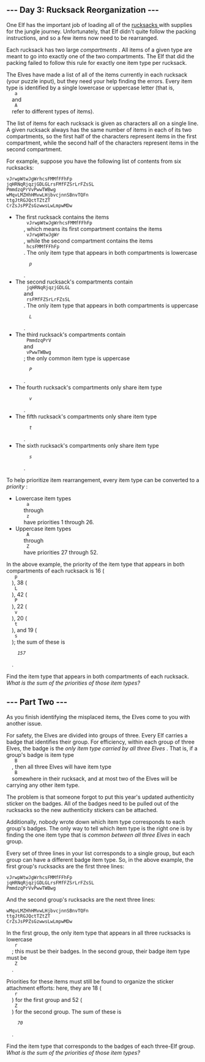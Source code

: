 <article class="day-desc">
 <h2>
  --- Day 3: Rucksack Reorganization ---
 </h2>
 <p>
  One Elf has the important job of loading all of the
  <a href="https://en.wikipedia.org/wiki/Rucksack" target="_blank">
   rucksacks
  </a>
  with supplies for the
  <span title="Where there's jungle, there's hijinxs.">
   jungle
  </span>
  journey. Unfortunately, that Elf didn't quite follow the packing instructions, and so a few items now need to be rearranged.
 </p>
 <p>
  Each rucksack has two large
  <em>
   compartments
  </em>
  . All items of a given type are meant to go into exactly one of the two compartments. The Elf that did the packing failed to follow this rule for exactly one item type per rucksack.
 </p>
 <p>
  The Elves have made a list of all of the items currently in each rucksack (your puzzle input), but they need your help finding the errors. Every item type is identified by a single lowercase or uppercase letter (that is,
  <code>
   a
  </code>
  and
  <code>
   A
  </code>
  refer to different types of items).
 </p>
 <p>
  The list of items for each rucksack is given as characters all on a single line. A given rucksack always has the same number of items in each of its two compartments, so the first half of the characters represent items in the first compartment, while the second half of the characters represent items in the second compartment.
 </p>
 <p>
  For example, suppose you have the following list of contents from six rucksacks:
 </p>
 <pre><code>vJrwpWtwJgWrhcsFMMfFFhFp
jqHRNqRjqzjGDLGLrsFMfFZSrLrFZsSL
PmmdzqPrVvPwwTWBwg
wMqvLMZHhHMvwLHjbvcjnnSBnvTQFn
ttgJtRGJQctTZtZT
CrZsJsPPZsGzwwsLwLmpwMDw
</code></pre>
 <ul>
  <li>
   The first rucksack contains the items
   <code>
    vJrwpWtwJgWrhcsFMMfFFhFp
   </code>
   , which means its first compartment contains the items
   <code>
    vJrwpWtwJgWr
   </code>
   , while the second compartment contains the items
   <code>
    hcsFMMfFFhFp
   </code>
   . The only item type that appears in both compartments is lowercase
   <code>
    <em>
     p
    </em>
   </code>
   .
  </li>
  <li>
   The second rucksack's compartments contain
   <code>
    jqHRNqRjqzjGDLGL
   </code>
   and
   <code>
    rsFMfFZSrLrFZsSL
   </code>
   . The only item type that appears in both compartments is uppercase
   <code>
    <em>
     L
    </em>
   </code>
   .
  </li>
  <li>
   The third rucksack's compartments contain
   <code>
    PmmdzqPrV
   </code>
   and
   <code>
    vPwwTWBwg
   </code>
   ; the only common item type is uppercase
   <code>
    <em>
     P
    </em>
   </code>
   .
  </li>
  <li>
   The fourth rucksack's compartments only share item type
   <code>
    <em>
     v
    </em>
   </code>
   .
  </li>
  <li>
   The fifth rucksack's compartments only share item type
   <code>
    <em>
     t
    </em>
   </code>
   .
  </li>
  <li>
   The sixth rucksack's compartments only share item type
   <code>
    <em>
     s
    </em>
   </code>
   .
  </li>
 </ul>
 <p>
  To help prioritize item rearrangement, every item type can be converted to a
  <em>
   priority
  </em>
  :
 </p>
 <ul>
  <li>
   Lowercase item types
   <code>
    a
   </code>
   through
   <code>
    z
   </code>
   have priorities 1 through 26.
  </li>
  <li>
   Uppercase item types
   <code>
    A
   </code>
   through
   <code>
    Z
   </code>
   have priorities 27 through 52.
  </li>
 </ul>
 <p>
  In the above example, the priority of the item type that appears in both compartments of each rucksack is 16 (
  <code>
   p
  </code>
  ), 38 (
  <code>
   L
  </code>
  ), 42 (
  <code>
   P
  </code>
  ), 22 (
  <code>
   v
  </code>
  ), 20 (
  <code>
   t
  </code>
  ), and 19 (
  <code>
   s
  </code>
  ); the sum of these is
  <code>
   <em>
    157
   </em>
  </code>
  .
 </p>
 <p>
  Find the item type that appears in both compartments of each rucksack.
  <em>
   What is the sum of the priorities of those item types?
  </em>
 </p>
</article>
<article class="day-desc">
 <h2 id="part2">
  --- Part Two ---
 </h2>
 <p>
  As you finish identifying the misplaced items, the Elves come to you with another issue.
 </p>
 <p>
  For safety, the Elves are divided into groups of three. Every Elf carries a badge that identifies their group. For efficiency, within each group of three Elves, the badge is the
  <em>
   only item type carried by all three Elves
  </em>
  . That is, if a group's badge is item type
  <code>
   B
  </code>
  , then all three Elves will have item type
  <code>
   B
  </code>
  somewhere in their rucksack, and at most two of the Elves will be carrying any other item type.
 </p>
 <p>
  The problem is that someone forgot to put this year's updated authenticity sticker on the badges. All of the badges need to be pulled out of the rucksacks so the new authenticity stickers can be attached.
 </p>
 <p>
  Additionally, nobody wrote down which item type corresponds to each group's badges. The only way to tell which item type is the right one is by finding the one item type that is
  <em>
   common between all three Elves
  </em>
  in each group.
 </p>
 <p>
  Every set of three lines in your list corresponds to a single group, but each group can have a different badge item type. So, in the above example, the first group's rucksacks are the first three lines:
 </p>
 <pre><code>vJrwpWtwJgWrhcsFMMfFFhFp
jqHRNqRjqzjGDLGLrsFMfFZSrLrFZsSL
PmmdzqPrVvPwwTWBwg
</code></pre>
 <p>
  And the second group's rucksacks are the next three lines:
 </p>
 <pre><code>wMqvLMZHhHMvwLHjbvcjnnSBnvTQFn
ttgJtRGJQctTZtZT
CrZsJsPPZsGzwwsLwLmpwMDw
</code></pre>
 <p>
  In the first group, the only item type that appears in all three rucksacks is lowercase
  <code>
   r
  </code>
  ; this must be their badges. In the second group, their badge item type must be
  <code>
   Z
  </code>
  .
 </p>
 <p>
  Priorities for these items must still be found to organize the sticker attachment efforts: here, they are 18 (
  <code>
   r
  </code>
  ) for the first group and 52 (
  <code>
   Z
  </code>
  ) for the second group. The sum of these is
  <code>
   <em>
    70
   </em>
  </code>
  .
 </p>
 <p>
  Find the item type that corresponds to the badges of each three-Elf group.
  <em>
   What is the sum of the priorities of those item types?
  </em>
 </p>
</article>

